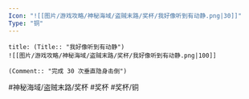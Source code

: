 ```yaml
---
Icon: "![[图片/游戏攻略/神秘海域/盗贼末路/奖杯/我好像听到有动静.png|30]]"
Type: "铜"
---
```

```ad-common-bronze-trophy
title: (Title:: "我好像听到有动静")
![[图片/游戏攻略/神秘海域/盗贼末路/奖杯/我好像听到有动静.png|100]]

(Comment:: "完成 30 次垂直隐身击倒")
```

#神秘海域/盗贼末路/奖杯 #奖杯 #奖杯/铜

